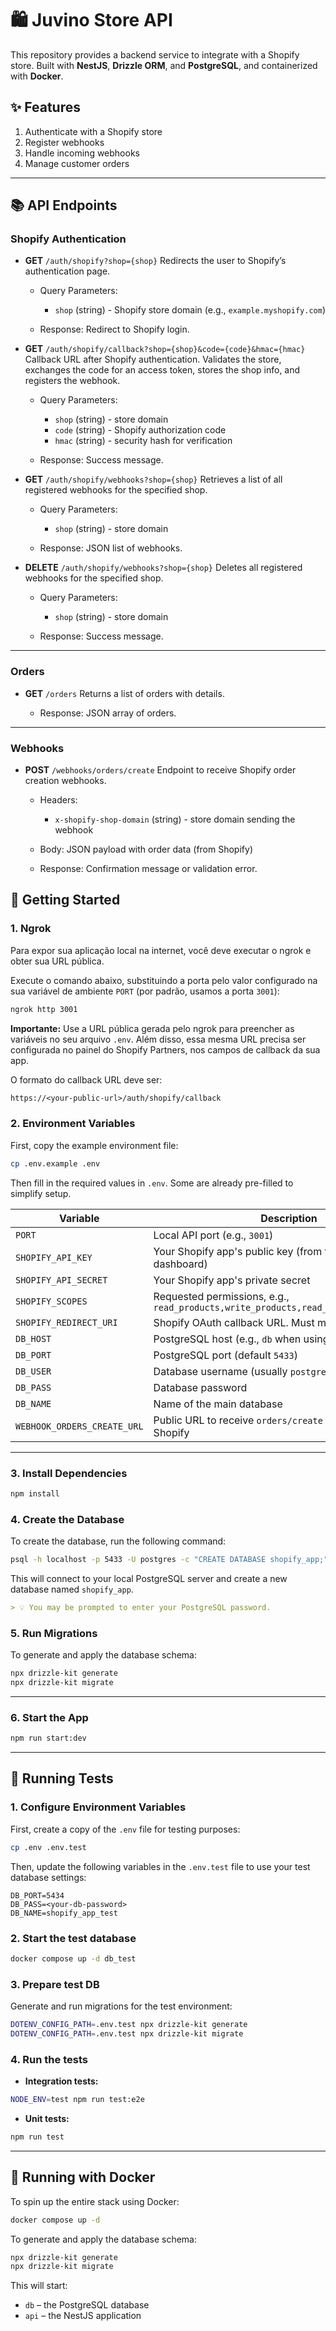 # 🛍️ Juvino Store API

This repository provides a backend service to integrate with a Shopify store.
Built with **NestJS**, **Drizzle ORM**, and **PostgreSQL**, and containerized with **Docker**.

## ✨ Features

1. Authenticate with a Shopify store
2. Register webhooks
3. Handle incoming webhooks
4. Manage customer orders

---


## 📚 API Endpoints

### Shopify Authentication

* **GET** `/auth/shopify?shop={shop}`
  Redirects the user to Shopify’s authentication page.

  * Query Parameters:

    * `shop` (string) - Shopify store domain (e.g., `example.myshopify.com`)
  * Response: Redirect to Shopify login.

* **GET** `/auth/shopify/callback?shop={shop}&code={code}&hmac={hmac}`
  Callback URL after Shopify authentication. Validates the store, exchanges the code for an access token, stores the shop info, and registers the webhook.

  * Query Parameters:

    * `shop` (string) - store domain
    * `code` (string) - Shopify authorization code
    * `hmac` (string) - security hash for verification
  * Response: Success message.

* **GET** `/auth/shopify/webhooks?shop={shop}`
  Retrieves a list of all registered webhooks for the specified shop.

  * Query Parameters:

    * `shop` (string) - store domain
  * Response: JSON list of webhooks.

* **DELETE** `/auth/shopify/webhooks?shop={shop}`
  Deletes all registered webhooks for the specified shop.

  * Query Parameters:

    * `shop` (string) - store domain
  * Response: Success message.

---

### Orders

* **GET** `/orders`
  Returns a list of orders with details.

  * Response: JSON array of orders.

---

### Webhooks

* **POST** `/webhooks/orders/create`
  Endpoint to receive Shopify order creation webhooks.

  * Headers:

    * `x-shopify-shop-domain` (string) - store domain sending the webhook
  * Body: JSON payload with order data (from Shopify)
  * Response: Confirmation message or validation error.

## 🚀 Getting Started

### 1. Ngrok

Para expor sua aplicação local na internet, você deve executar o ngrok e obter sua URL pública.

Execute o comando abaixo, substituindo a porta pelo valor configurado na sua variável de ambiente `PORT` (por padrão, usamos a porta `3001`):

```sh
ngrok http 3001
```

**Importante:** Use a URL pública gerada pelo ngrok para preencher as variáveis no seu arquivo `.env`. Além disso, essa mesma URL precisa ser configurada no painel do Shopify Partners, nos campos de callback da sua app.

O formato do callback URL deve ser:

```txt
https://<your-public-url>/auth/shopify/callback
```

### 2. Environment Variables

First, copy the example environment file:

```sh
cp .env.example .env
```

Then fill in the required values in `.env`. Some are already pre-filled to simplify setup.

| Variable                    | Description                                                                          |
| --------------------------- | ------------------------------------------------------------------------------------ |
| `PORT`                      | Local API port (e.g., `3001`)                                                        |
| `SHOPIFY_API_KEY`           | Your Shopify app's public key (from the Partners dashboard)                          |
| `SHOPIFY_API_SECRET`        | Your Shopify app's private secret                                                    |
| `SHOPIFY_SCOPES`            | Requested permissions, e.g., `read_products,write_products,read_orders,write_orders` |
| `SHOPIFY_REDIRECT_URI`      | Shopify OAuth callback URL. Must match your app config                               |
| `DB_HOST`                   | PostgreSQL host (e.g., `db` when using Docker)                                       |
| `DB_PORT`                   | PostgreSQL port (default `5433`)                                                     |
| `DB_USER`                   | Database username (usually `postgres`)                                               |
| `DB_PASS`                   | Database password                                                                    |
| `DB_NAME`                   | Name of the main database                                                            |
| `WEBHOOK_ORDERS_CREATE_URL` | Public URL to receive `orders/create` webhook from Shopify                           |

---

### 3. Install Dependencies

```sh
npm install
```

### 4. Create the Database

To create the database, run the following command:

```sh
psql -h localhost -p 5433 -U postgres -c "CREATE DATABASE shopify_app;"
```

This will connect to your local PostgreSQL server and create a new database named `shopify_app`.

```markdown
> 💡 You may be prompted to enter your PostgreSQL password.
```

### 5. Run Migrations

To generate and apply the database schema:

```sh
npx drizzle-kit generate
npx drizzle-kit migrate
```

---

### 6. Start the App

```sh
npm run start:dev
```

---

## 🧪 Running Tests

### 1. Configure Environment Variables

First, create a copy of the `.env` file for testing purposes:

```sh
cp .env .env.test
```

Then, update the following variables in the `.env.test` file to use your test database settings:

```env
DB_PORT=5434
DB_PASS=<your-db-password>
DB_NAME=shopify_app_test
```

### 2. Start the test database

```sh
docker compose up -d db_test
```

### 3. Prepare test DB

Generate and run migrations for the test environment:

```sh
DOTENV_CONFIG_PATH=.env.test npx drizzle-kit generate
DOTENV_CONFIG_PATH=.env.test npx drizzle-kit migrate
```

### 4. Run the tests

* **Integration tests:**

```sh
NODE_ENV=test npm run test:e2e
```

* **Unit tests:**

```sh
npm run test
```
---

## 🐳 Running with Docker

To spin up the entire stack using Docker:

```sh
docker compose up -d
```

To generate and apply the database schema:

```sh
npx drizzle-kit generate
npx drizzle-kit migrate
```

This will start:

* `db` – the PostgreSQL database
* `api` – the NestJS application
